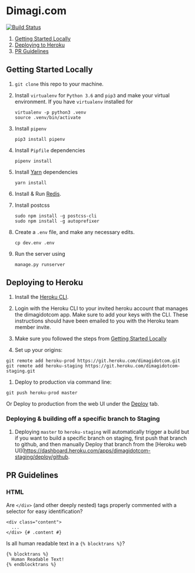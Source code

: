 # Dimagi.com

[![Build Status](https://travis-ci.org/dimagi/dimagi.com.svg?branch=master)](https://travis-ci.org/dimagi/dimagi.com)

1. [Getting Started Locally](#getting-started-locally)
2. [Deploying to Heroku](#deploying-to-heroku)
3. [PR Guidelines](#pr-guidelines)

## Getting Started Locally

1. `git clone` this repo to your machine.

1. Install `virtualenv` for `Python 3.6` and `pip3` and make your virtual environment. If you have `virtualenv` installed for
    ```
    virtualenv -p python3 .venv
    source .venv/bin/activate
    ```

1. Install `pipenv`
    ```
    pip3 install pipenv
    ```
 
1. Install `Pipfile` dependencies
    ```
    pipenv install
    ```

1. Install [Yarn](https://yarnpkg.com/en/docs/install) dependencies
    ```
    yarn install
    ```

1. Install & Run [Redis](https://redis.io/).

1. Install postcss
    ```
    sudo npm install -g postcss-cli
    sudo npm install -g autoprefixer
    ```

1. Create a `.env` file, and make any necessary edits.
    ```
    cp dev.env .env
    ```

1. Run the server using
    ```
    manage.py runserver
    ```


## Deploying to Heroku

1. Install the [Heroku CLI](https://devcenter.heroku.com/articles/heroku-cli).

1. Login with the Heroku CLI to your invited heroku account that manages the dimagidotcom app.
Make sure to add your keys with the CLI. These instructions should have been emailed to you with the
Heroku team member invite.

1. Make sure you followed the steps from [Getting Started Locally](#getting-started-locally)

1. Set up your origins:

```
git remote add heroku-prod https://git.heroku.com/dimagidotcom.git
git remote add heroku-staging https://git.heroku.com/dimagidotcom-staging.git
```

1. Deploy to production via command line:

```
git push heroku-prod master
```

Or Deploy to production from the web UI under the [Deploy](https://dashboard.heroku.com/apps/dimagidotcom/deploy/github) tab.


### Deploying & building off a specific branch to Staging

1. Deploying `master` to `heroku-staging` will automatically trigger a build but if you want to build a specific branch on staging,
first push that branch to github, and then manually Deploy that branch from the [Heroku web UI](https://dashboard.heroku.com/apps/dimagidotcom-staging/deploy/github.


## PR Guidelines

### HTML

Are `</div>` (and other deeply nested) tags properly commented with a selector for easy identification?
```
<div class="content">
  ...
</div> {# .content #}
```


Is all human readable text in a `{% blocktrans %}`?
```
{% blocktrans %}
  Human Readable Text!
{% endblocktrans %}
```
